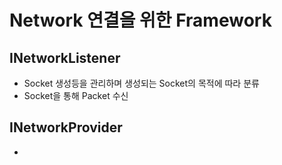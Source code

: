 Network 연결을 위한 Framework
==

INetworkListener
--
* Socket 생성등을 관리하며 생성되는 Socket의 목적에 따라 분류
* Socket을 통해 Packet 수신

INetworkProvider
--
* 

